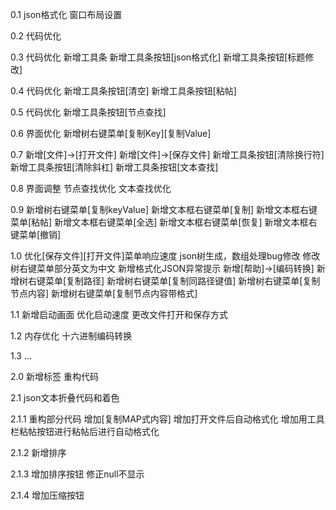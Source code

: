 0.1
json格式化
窗口布局设置

0.2
代码优化

0.3
代码优化
新增工具条
新增工具条按钮[json格式化]
新增工具条按钮[标题修改]

0.4
代码优化
新增工具条按钮[清空]
新增工具条按钮[粘帖]

0.5
代码优化
新增工具条按钮[节点查找]

0.6
界面优化
新增树右键菜单[复制Key][复制Value]

0.7
新增[文件]->[打开文件]
新增[文件]->[保存文件]
新增工具条按钮[清除换行符]
新增工具条按钮[清除斜杠]
新增工具条按钮[文本查找]

0.8
界面调整
节点查找优化
文本查找优化

0.9
新增树右键菜单[复制keyValue]
新增文本框右键菜单[复制]
新增文本框右键菜单[粘帖]
新增文本框右键菜单[全选]
新增文本框右键菜单[恢复]
新增文本框右键菜单[撤销]

1.0
优化[保存文件][打开文件]菜单响应速度
json树生成，数组处理bug修改
修改树右键菜单部分英文为中文
新增格式化JSON异常提示
新增[帮助]->[编码转换]
新增树右键菜单[复制路径]
新增树右键菜单[复制同路径键值]
新增树右键菜单[复制节点内容]
新增树右键菜单[复制节点内容带格式]

1.1
新增启动画面
优化启动速度
更改文件打开和保存方式

1.2
内存优化
十六进制编码转换

1.3
...

2.0
新增标签
重构代码

2.1
json文本折叠代码和着色

2.1.1
重构部分代码
增加[复制MAP式内容]
增加打开文件后自动格式化
增加用工具栏粘帖按钮进行粘帖后进行自动格式化

2.1.2
新增排序

2.1.3
增加排序按钮
修正null不显示

2.1.4
增加压缩按钮